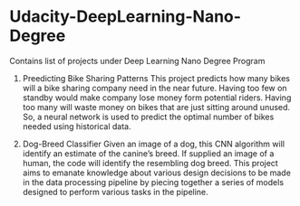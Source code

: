 # Udacity-DeepLearning-Nano-Degree
Contains list of projects under Deep Learning Nano Degree Program

1. Preedicting Bike Sharing Patterns This project predicts how many bikes will a bike sharing company need in the near future. Having too few on standby would make company lose money form potential riders. Having too many will waste money on bikes that are just sitting around unused. So, a neural network is used to predict the optimal number of bikes needed using historical data.

2. Dog-Breed Classifier Given an image of a dog, this CNN algorithm will identify an estimate of the canine’s breed. If supplied an image of a human, the code will identify the resembling dog breed. This project aims to emanate knowledge about various design decisions to be made in the data processing pipeline by piecing together a series of models designed to perform various tasks in the pipeline.
